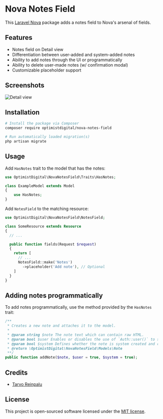 # Nova Notes Field

This [Laravel Nova](https://nova.laravel.com) package adds a notes field to Nova's arsenal of fields.

## Features

- Notes field on Detail view
- Differentiation between user-added and system-added notes
- Ability to add notes through the UI or programmatically
- Ability to delete user-made notes (w/ confirmation modal)
- Customizable placeholder support

## Screenshots

![Detail view](docs/detail.png)

## Installation

```bash
# Install the package via Composer
composer require optimistdigital/nova-notes-field

# Run automatically loaded migration(s)
php artisan migrate
```

## Usage

Add `HasNotes` trait to the model that has the notes:

```php
use OptimistDigital\NovaNotesField\Traits\HasNotes;

class ExampleModel extends Model
{
    use HasNotes;
}
```

Add `NotesField` to the matching resource:

```php
use OptimistDigital\NovaNotesField\NotesField;

class SomeResource extends Resource
{
  // ...

  public function fields(Request $request)
  {
    return [
      // ...
      NotesField::make('Notes')
        ->placeholder('Add note'), // Optional
    ]
  }
}
```

## Adding notes programmatically

To add notes programmatically, use the method provided by the `HasNotes` trait:

```php
/**
 * Creates a new note and attaches it to the model.
 *
 * @param string $note The note text which can contain raw HTML.
 * @param bool $user Enables or disables the use of `Auth::user()` to set as the creator.
 * @param bool $system Defines whether the note is system created and can be deleted or not.
 * @return \OptimistDigital\NovaNotesField\Models\Note
 **/
public function addNote($note, $user = true, $system = true);
```

## Credits

- [Tarvo Reinpalu](https://github.com/Tarpsvo)

## License

This project is open-sourced software licensed under the [MIT license](LICENSE.md).
